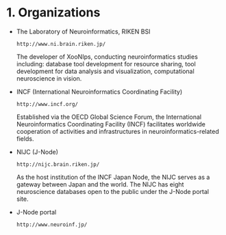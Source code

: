 # 1. Organizations

* The Laboratory of Neuroinformatics, RIKEN BSI

  `http://www.ni.brain.riken.jp/`

  The developer of XooNIps, conducting neuroinformatics studies including: database tool development for resource sharing, tool development for data analysis and visualization, computational neuroscience in vision.

* INCF \(International Neuroinformatics Coordinating Facility\)

  `http://www.incf.org/`

  Established via the OECD Global Science Forum, the International Neuroinformatics Coordinating Facility \(INCF\) facilitates worldwide cooperation of activities and infrastructures in neuroinformatics-related fields.

* NIJC \(J-Node\)

  `http://nijc.brain.riken.jp/`

  As the host institution of the INCF Japan Node, the NIJC serves as a gateway between Japan and the world. The NIJC has eight neuroscience databases open to the public under the J-Node portal site.

* J-Node portal

  `http://www.neuroinf.jp/`

